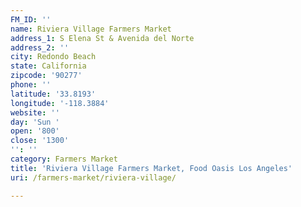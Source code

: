 ```yaml
---
FM_ID: ''
name: Riviera Village Farmers Market
address_1: S Elena St & Avenida del Norte
address_2: ''
city: Redondo Beach
state: California
zipcode: '90277'
phone: ''
latitude: '33.8193'
longitude: '-118.3884'
website: ''
day: 'Sun '
open: '800'
close: '1300'
'': ''
category: Farmers Market
title: 'Riviera Village Farmers Market, Food Oasis Los Angeles'
uri: /farmers-market/riviera-village/

---
```

